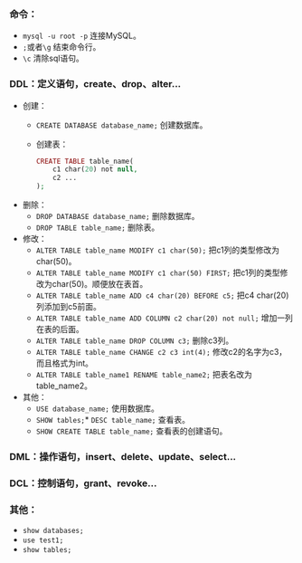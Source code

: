 ### 命令：
* `mysql -u root -p` 连接MySQL。
* `;`或者`\g` 结束命令行。
* `\c` 清除sql语句。

### DDL：定义语句，create、drop、alter...
* 创建：
	* `CREATE DATABASE database_name;` 创建数据库。
	* 创建表：
		
		```php
		CREATE TABLE table_name(
			c1 char(20) not null,
			c2 ...
		);
		```
* 删除：
	* `DROP DATABASE database_name;` 删除数据库。
	* `DROP TABLE table_name;` 删除表。
* 修改：
	* `ALTER TABLE table_name MODIFY c1 char(50);` 把c1列的类型修改为char(50)。
	* `ALTER TABLE table_name MODIFY c1 char(50) FIRST;` 把c1列的类型修改为char(50)。顺便放在表首。
	* `ALTER TABLE table_name ADD c4 char(20) BEFORE c5;` 把c4 char(20)列添加到c5前面。
	* `ALTER TABLE table_name ADD COLUMN c2 char(20) not null;` 增加一列在表的后面。
	* `ALTER TABLE table_name DROP COLUMN c3;` 删除c3列。
	* `ALTER TABLE table_name CHANGE c2 c3 int(4);` 修改c2的名字为c3，而且格式为int。
	* `ALTER TABLE table_name1 RENAME table_name2;` 把表名改为table_name2。
* 其他：
	* `USE database_name;` 使用数据库。
	* `SHOW tables;`* `DESC table_name;` 查看表。
	* `SHOW CREATE TABLE table_name;` 查看表的创建语句。

### DML：操作语句，insert、delete、update、select...

### DCL：控制语句，grant、revoke...


### 其他：
* `show databases;`
* `use test1;`
* `show tables;`

